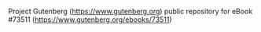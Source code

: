 Project Gutenberg (https://www.gutenberg.org) public repository for eBook #73511 (https://www.gutenberg.org/ebooks/73511)

